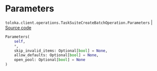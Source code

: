# Parameters
`toloka.client.operations.TaskSuiteCreateBatchOperation.Parameters` | [Source code](https://github.com/Toloka/toloka-kit/blob/v0.1.24/src/client/operations.py#L314)

```python
Parameters(
    self,
    *,
    skip_invalid_items: Optional[bool] = None,
    allow_defaults: Optional[bool] = None,
    open_pool: Optional[bool] = None
)
```

